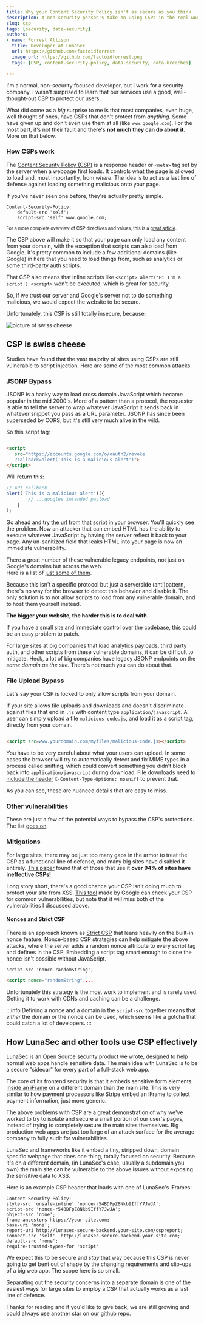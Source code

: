 ```yaml
---
title: Why your Content Security Policy isn't as secure as you think
description: A non-security person's take on using CSPs in the real world.
slug: csp
tags: [security, data-security]
authors:
- name: Forrest Allison 
  title: Developer at LunaSec 
  url: https://github.com/factoidforrest
  image_url: https://github.com/factoidforrest.png
  tags: [CSP, content-security-policy, data-security, data-breaches]

---
```

<!--
  ~ Copyright by LunaSec (owned by Refinery Labs, Inc)
  ~
  ~ Licensed under the Creative Commons Attribution-ShareAlike 4.0 International
  ~ (the "License"); you may not use this file except in compliance with the
  ~ License. You may obtain a copy of the License at
  ~
  ~ https://creativecommons.org/licenses/by-sa/4.0/legalcode
  ~
  ~ See the License for the specific language governing permissions and
  ~ limitations under the License.
  ~
-->

I'm a normal, non-security focused developer, but I work for a security company. I wasn't surprised to learn that our
services use a good, well-thought-out CSP to protect our users.

What did come as a *big* surprise to me is that most companies, even huge, well thought of ones, have CSPs that don't
protect from *anything*.  Some have given up and don't even use them at all (like `www.google.com`). For the most part, it's not their fault and there's **not much
they can do about it.**  More on that below.

<!--truncate-->

### How CSPs work

The [Content Security Policy (CSP)](https://developer.mozilla.org/en-US/docs/Web/HTTP/CSP) is a response header or `<meta>` tag set by the server when a webpage first loads. It
controls what the page is allowed to load and, most importantly, from _where_. The idea is to act as a
last line of defense against loading something malicious onto your page.

If you've never seen one before, they're actually pretty simple.

```text title="Example small CSP"
Content-Security-Policy: 
    default-src 'self'; 
    script-src 'self' www.google.com;
```

<sub>For a more complete overview of CSP directives and values, this is
a <a href="https://www.arridae.com/blogs/bypass-csp.php">great article</a>.</sub>

The CSP above will make it so that your page can only load any content from your domain, with the exception that scripts
can also load from Google. It's pretty common to include a few additional domains (like Google) in here that you need to
load things from, such as analytics or some third-party auth scripts.

That CSP also means that inline scripts like `<script> alert('Hi I'm a script') <script>` won't be executed, which is
great for security.

So, if we trust our server and Google's server not to do something malicious, we would expect the website to be secure.

Unfortunately, this CSP is still totally insecure, because:

![picture of swiss cheese](/img/swiss-cheese.jpg)

## CSP is swiss cheese


Studies have found that the vast majority of sites using CSPs are still vulnerable to script injection. Here are some of
the most common attacks.

### JSONP Bypass

JSONP is a hacky way to load cross domain JavaScript which became popular in the mid 2000's.
More of a pattern than a protocol, the requester is able to tell the server to wrap whatever JavaScript it sends
back in whatever snippet you pass as a URL parameter.  JSONP has since been superseded by
CORS, but it's still very much alive in the wild.

So this script tag:

```html

<script 
   src="https://accounts.google.com/o/oauth2/revoke
   ?callback=alert('This is a malicious alert')">
</script>
```

Will return this:

```javascript
// API callback
alert('This is a malicious alert')({
        // ...googles intended payload
    }
);
```

Go ahead and
try [the url from that script](<https://accounts.google.com/o/oauth2/revoke?callback=alert('This is a malicious alert')>)
in your browser. You'll quickly see the problem. Now an attacker that can embed HTML has the ability to
execute whatever JavaScript by having the server reflect it back to your page. Any un-sanitized field that leaks HTML
into your page is now an immediate vulnerability.

There a great number of these vulnerable legacy endpoints, not just on Google's domains but across the web.  
Here is a list of [just some of them](https://github.com/zigoo0/JSONBee/blob/master/jsonp.txt).

Because this isn't a specific protocol but just a serverside (anti)pattern, there's no way for the browser to detect
this behavior and disable it. The only solution is to not allow scripts to load from any vulnerable domain, and to host
them yourself instead.

**The bigger your website, the harder this is to deal with.**

If you have a small site and immediate control over the codebase, this could be an easy problem to patch.

For large sites at big companies that load analytics payloads, third party auth, and other scripts from these vulnerable
domains, it can be difficult to mitigate. Heck, a lot of big companies have legacy JSONP endpoints on the _same domain
as the site._  There's not much you can do about that.

### File Upload Bypass

Let's say your CSP is locked to only allow scripts from your domain.

If your site allows file uploads and downloads and doesn't discriminate against files that end in `.js` with content
type `application/javascript`. A user can simply upload a file `malicious-code.js`, and load it as a script tag,
directly from your domain.  

```html

<script src=www.yourdomain.com/myfiles/malicious-code.js></script>
```

You have to be very careful about what your users can upload.  In some cases the browser will try to automatically detect
and fix MIME types in a process called sniffing, which could convert something you didn't block back into `application/javascript` during download.
File downloads need to [include the header](https://developer.mozilla.org/en-US/docs/Web/HTTP/Headers/X-Content-Type-Options) `X-Content-Type-Options: nosniff` to prevent that.  

As you can see, these are nuanced details that are easy to miss.

### Other vulnerabilities

These are just a few of the potential ways to bypass the CSP's protections. The
list [goes on](https://book.hacktricks.xyz/pentesting-web/content-security-policy-csp-bypass).

### Mitigations

For large sites, there may be just too many gaps in the armor to treat the CSP as a functional line of defense, and
many big sites have disabled it entirely.
[This paper](https://research.google/pubs/pub45542/) found that of those that use it **over 94% of sites have
ineffective CSPs!**

Long story short, there's a good chance your CSP isn't doing much to protect your site from XSS. [This tool](https://csp-evaluator.withgoogle.com/) 
made by Google can check your CSP for common vulnerabilities, but note that it will miss both of the vulnerabilities I discussed above.

#### Nonces and Strict CSP
There is an approach known as [Strict CSP](https://csp.withgoogle.com/docs/strict-csp.html) that leans heavily on the built-in 
nonce feature. Nonce-based CSP strategies can help mitigate the above attacks, where the server adds a random nonce attribute to every
script tag and defines in the CSP. Embedding a script tag smart enough to clone the nonce isn't possible without
JavaScript.

```text title=CSP
script-src 'nonce-randomString';
```

```html title="Script Tag"
<script nonce="randomString" ...
```

Unfortunately this strategy is the most work to implement and is rarely used.  Getting it to work with CDNs and caching can be a challenge.


:::info
Defining a nonce and a domain in the `script-src` together means that _either_ the domain or the nonce can be used, which seems
like a gotcha that could catch a lot of developers.
:::
## How LunaSec and other tools use CSP effectively

LunaSec is an Open Source security product we wrote, designed to help normal web apps handle sensitive data. The
main idea with LunaSec is to be a secure "sidecar" for every part of a full-stack web app.

The core of its frontend security is that it embeds sensitive form
elements [inside an iFrame](https://www.lunasec.io/docs/pages/lunadefend/-it-works/secure-components/) on a different domain
than the main site. This is very similar to how payment processors like Stripe embed an iFrame to collect payment
information, just more generic.

The above problems with CSP are a great demonstration of why we've worked to try to isolate and secure a small portion
of our user's pages, instead of trying to completely secure the main sites themselves. Big production web apps are just
too large of an attack surface for the average company to fully audit for vulnerabilities.

LunaSec and frameworks like it embed a tiny, stripped down, domain specific webpage that does one thing, totally focused
on security. Because it's on a different domain, (in LunaSec's case, usually a subdomain you own) the main site can be
vulnerable to the above issues without exposing the sensitive data to XSS.

Here is an example CSP header that loads with one of LunaSec's iFrames: 
```text
Content-Security-Policy: 
style-src 'unsafe-inline' 'nonce-r54BDFpZ8Nkb9IffY7JwJA';
script-src 'nonce-r54BDFpZ8Nkb9IffY7JwJA';
object-src 'none';
frame-ancestors https://your-site.com;
base-uri 'none';
report-uri http://lunasec-secure-backend.your-site.com/cspreport;
connect-src 'self'  http://lunasec-secure-backend.your-site.com;
default-src 'none';
require-trusted-types-for 'script'
```
We expect this to be secure and _stay_ that way because this CSP is never going to get bent out of shape by the changing
requirements and slip-ups of a big web app. The scope here is so small.

Separating out the security concerns into a separate domain is one of the easiest ways for large sites to employ a CSP that
actually works as a last line of defence. 

Thanks for reading and if you'd like to give back, we are still growing and could 
always use another star on our [github repo](https://www.github.com/lunasec-io/lunasec).
